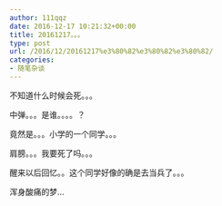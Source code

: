 ```yaml
---
author: 111qqz
date: 2016-12-17 10:21:32+00:00
title: 20161217。。。
type: post
url: /2016/12/20161217%e3%80%82%e3%80%82%e3%80%82/
categories:
- 随笔杂谈
---
```


不知道什么时候会死。。。

中弹。。。是谁。。。。？

竟然是。。。小学的一个同学。。。

肩膀。。。我要死了吗。。。

醒来以后回忆。。这个同学好像的确是去当兵了。。。

浑身酸痛的梦...


